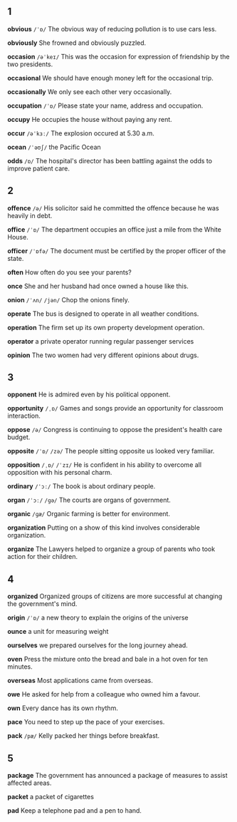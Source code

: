 ## 1
**obvious** 
`/ˈɒ/`
The obvious way of reducing pollution is to use cars less.

**obviously** 
She frowned and obviously puzzled.

**occasion** 
`/əˈkeɪ/`
This was the occasion for expression of friendship by the two presidents.

**occasional** 
We should have enough money left for the occasional trip.

**occasionally** 
We only see each other very occasionally.

**occupation** 
`/ˈɒ/`
Please state your name, address and occupation.

**occupy** 
He occupies the house without paying any rent.

**occur** 
`/əˈkɜː/`
The explosion occured at 5.30 a.m.

**ocean** 
`/ˈəʊʃ/`
the Pacific Ocean

**odds** 
`/ɒ/`
The hospital's director has been battling against the odds to improve patient care.

## 2
**offence** 
`/ə/`
His solicitor said he committed the offence because he was heavily in debt.

**office** 
`/ˈɒ/`
The department occupies an office just a mile from the White House.

**officer** 
`/ˈɒfə/`
The document must be certified by the proper officer of the state.

**often** 
How often do you see your parents?

**once** 
She and her husband had once owned a house like this.

**onion** 
`/ˈʌn/` `/jən/`
Chop the onions finely.

**operate** 
The bus is designed to operate in all weather conditions.

**operation** 
The firm set up its own property development operation.

**operator** 
a private operator running regular passenger services

**opinion** 
The two women had very different opinions about drugs.

## 3
**opponent** 
He is admired even by his political opponent.

**opportunity** 
`/ˌɒ/`
Games and songs provide an opportunity for classroom interaction.

**oppose** 
`/ə/`
Congress is continuing to oppose the president's health care budget.

**opposite** 
`/ˈɒ/` `/zə/`
The people sitting opposite us looked very familiar.

**opposition** 
`/ˌɒ/` `/ˈzɪ/`
He is confident in his ability to overcome all opposition with his personal charm.

**ordinary** 
`/ˈɔː/`
The book is about ordinary people.

**organ** 
`/ˈɔː/` `/ɡə/`
The courts are organs of government.

**organic** 
`/ɡæ/`
Organic farming is better for environment.

**organization** 
Putting on a show of this kind involves considerable organization.

**organize** 
The Lawyers helped to organize a group of parents who took action for their children.

## 4
**organized** 
Organized groups of citizens are more successful at changing the government's mind.

**origin** 
`/ˈɒ/`
a new theory to explain the origins of the universe

**ounce** 
a unit for measuring weight

**ourselves** 
we prepared ourselves for the long journey ahead.

**oven** 
Press the mixture onto the bread and bale in a hot oven for ten minutes.

**overseas** 
Most applications came from overseas.

**owe** 
He asked for help from a colleague who owned him a favour.

**own** 
Every dance has its own rhythm.

**pace** 
You need to step up the pace of your exercises.

**pack** 
`/pæ/`
Kelly packed her things before breakfast.

## 5
**package** 
The government has announced a package of measures to assist affected areas.

**packet** 
a packet of cigarettes

**pad** 
Keep a telephone pad and a pen to hand.